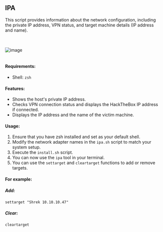 ## IPA

This script provides information about the network configuration, including the private IP address, VPN status, and target machine details (IP address and name).

<br/><br/>
![image](https://github.com/vorosdev/ipa/assets/95487675/59082683-ef14-4b44-bec0-76a59213ae46)
<br/><br/>

#### Requirements:
- Shell: `zsh`

#### Features:
- Shows the host's private IP address.
- Checks VPN connection status and displays the HackTheBox IP address if connected.
- Displays the IP address and the name of the victim machine.

#### Usage:
1. Ensure that you have zsh installed and set as your default shell.
2. Modify the network adapter names in the `ipa.sh` script to match your system setup.
3. Execute the `install.sh` script.
4. You can now use the `ipa` tool in your terminal.
5. You can use the `settarget` and `cleartarget` functions to add or remove targets.

#### For example:
##### Add:
```
settarget "Shrek 10.10.10.47"
```
##### Clear:
```
cleartarget
```
